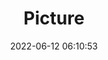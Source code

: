 ---
weight: 1
images:
- /images/edited/36.jpeg
title: Picture
date: 2022-06-12 06:10:53
tags: [luminarneo,work,ILCE-7M3,28.0,bird,boat]
---